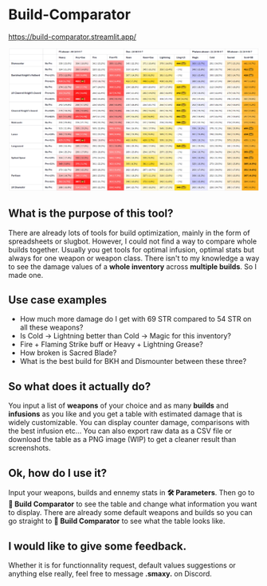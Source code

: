 # Build-Comparator

https://build-comparator.streamlit.app/

![Example Table](data/exampleTable.png)

## What is the purpose of this tool?

There are already lots of tools for build optimization, mainly in the form of spreadsheets or slugbot. However, I could not find a way to compare whole builds together. Usually you get tools for optimal infusion, optimal stats but always for one weapon or weapon class. There isn't to my knowledge a way to see the damage values of a **whole inventory** across **multiple builds**. So I made one.

## Use case examples

- How much more damage do I get with 69 STR compared to 54 STR on all these weapons?
- Is Cold -> Lightning better than Cold -> Magic for this inventory?
- Fire + Flaming Strike buff or Heavy + Lightning Grease?
- How broken is Sacred Blade?
- What is the best build for BKH and Dismounter between these three?

## So what does it actually do?

You input a list of **weapons** of your choice and as many **builds** and **infusions** as you like and you get a table with estimated damage that is widely customizable. You can display counter damage, comparisons with the best infusion etc... You can also export raw data as a CSV file or download the table as a PNG image (WIP) to get a cleaner result than screenshots.

## Ok, how do I use it?

Input your weapons, builds and ennemy stats in **🛠️ Parameters**. Then go to **🔬 Build Comparator** to see the table and change what information you want to display. There are already some default weapons and builds so you can go straight to **🔬 Build Comparator** to see what the table looks like.

## I would like to give some feedback.

Whether it is for functionnality request, default values suggestions or anything else really, feel free to message  **.smaxy.** on Discord.
